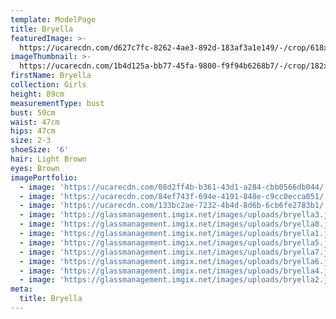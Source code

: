 ```yaml
---
template: ModelPage
title: Bryella
featuredImage: >-
  https://ucarecdn.com/d627c7fc-8262-4ae3-892d-183af3a1e149/-/crop/618x437/0,0/-/preview/
imageThumbnail: >-
  https://ucarecdn.com/1b4d125a-bb77-45fa-9800-f9f94b6268b7/-/crop/182x225/250,100/-/preview/
firstName: Bryella
collection: Girls
height: 89cm
measurementType: bust
bust: 50cm
waist: 47cm
hips: 47cm
size: 2-3
shoeSize: '6'
hair: Light Brown
eyes: Brown
imagePortfolio:
  - image: 'https://ucarecdn.com/08d2ff4b-b361-43d1-a284-cbb0566db044/'
  - image: 'https://ucarecdn.com/84ef743f-694e-4191-848e-c9cc0ecca051/'
  - image: 'https://ucarecdn.com/133bc2ae-7232-4b4d-8d6b-6cb6fe2783b1/'
  - image: 'https://glassmanagement.imgix.net/images/uploads/bryella3.jpeg'
  - image: 'https://glassmanagement.imgix.net/images/uploads/bryella8.jpeg'
  - image: 'https://glassmanagement.imgix.net/images/uploads/bryella1.jpeg'
  - image: 'https://glassmanagement.imgix.net/images/uploads/bryella5.jpeg'
  - image: 'https://glassmanagement.imgix.net/images/uploads/bryella7.jpeg'
  - image: 'https://glassmanagement.imgix.net/images/uploads/bryella6.jpeg'
  - image: 'https://glassmanagement.imgix.net/images/uploads/bryella4.jpeg'
  - image: 'https://glassmanagement.imgix.net/images/uploads/bryella2.jpeg'
meta:
  title: Bryella
---
```



